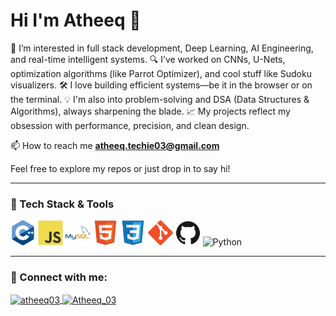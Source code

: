 # Hi I'm Atheeq 👋

🧠 I’m interested in full stack development, Deep Learning, AI Engineering, and real-time intelligent systems.
🔍 I’ve worked on CNNs, U-Nets, optimization algorithms (like Parrot Optimizer), and cool stuff like Sudoku visualizers.
🛠️ I love building efficient systems—be it in the browser or on the terminal.
💡 I'm also into problem-solving and DSA (Data Structures & Algorithms), always sharpening the blade.
📈 My projects reflect my obsession with performance, precision, and clean design.

📫 How to reach me **atheeq.techie03@gmail.com**

Feel free to explore my repos or just drop in to say hi!

---

### 🧰 Tech Stack & Tools

<p align="left">
  <img src="https://raw.githubusercontent.com/devicons/devicon/master/icons/cplusplus/cplusplus-original.svg" alt="C++" width="40" height="40"/>
  <img src="https://raw.githubusercontent.com/devicons/devicon/master/icons/javascript/javascript-original.svg" alt="JavaScript" width="40" height="40"/>
  <img src="https://raw.githubusercontent.com/devicons/devicon/master/icons/mysql/mysql-original-wordmark.svg" alt="MySQL" width="40" height="40"/>
  <img src="https://raw.githubusercontent.com/devicons/devicon/master/icons/html5/html5-original.svg" alt="HTML5" width="40" height="40"/>
  <img src="https://raw.githubusercontent.com/devicons/devicon/master/icons/css3/css3-original.svg" alt="CSS3" width="40" height="40"/>
  <img src="https://raw.githubusercontent.com/devicons/devicon/master/icons/git/git-original.svg" alt="Git" width="40" height="40"/>
  <img src="https://raw.githubusercontent.com/devicons/devicon/master/icons/github/github-original.svg" alt="GitHub" width="40" height="40"/>
  <img src="https://cdn.jsdelivr.net/gh/devicons/devicon/icons/python/python-original.svg" alt="Python" width="40" height="40"/>
</p>

---

### 🤝 Connect with me:

<p align="left">
  <a href="https://linkedin.com/in/atheeq03" target="_blank">
    <img align="center" src="https://raw.githubusercontent.com/rahuldkjain/github-profile-readme-generator/master/src/images/icons/Social/linked-in-alt.svg" alt="atheeq03" height="30" width="40" />
  </a>
  <a href="https://leetcode.com/Atheeq_03" target="_blank">
    <img align="center" src="https://raw.githubusercontent.com/rahuldkjain/github-profile-readme-generator/master/src/images/icons/Social/leet-code.svg" alt="Atheeq_03" height="30" width="40" />
  </a>
</p>
